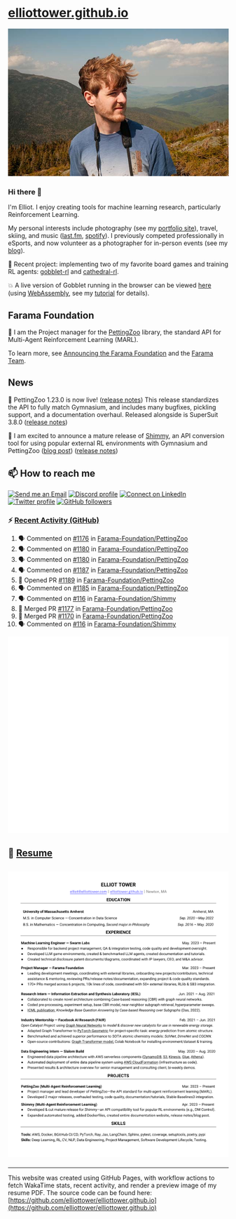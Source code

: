 # [elliottower.github.io](https://github.com/elliottower/elliottower.github.io)

[![A wild Elliot on Mt Washington](https://raw.githubusercontent.com/elliottower/elliottower.github.io/main/src/jpg/DSCF7539-600px.jpg?raw=true)](https://raw.githubusercontent.com/elliottower/elliottower.github.io/main/src/jpg/DSCF7539.jpg?raw=true)

### Hi there 👋

I'm Elliot. I enjoy creating tools for machine learning research, particularly Reinforcement Learning.

My personal interests include photography (see my [portfolio site](https://www.elliottower.com/)), travel, skiing, and music ([last.fm](https://www.last.fm/user/ajsdlfkwer), [spotify](https://open.spotify.com/user/12132818380)). I previously competed professionally in eSports, and now volunteer as a photographer for in-person events (see my [blog](https://www.elliottower.com/stories/?category=events)).

🤖 Recent project: implementing two of my favorite board games and training RL agents: [gobblet-rl](https://github.com/elliottower/gobblet-rl) and [cathedral-rl](https://github.com/elliottower/cathedral-rl). 

💥 A live version of Gobblet running in the browser can be viewed [here](https://elliottower.github.io/gobblet-rl/) (using [WebAssembly](https://webassembly.org/), see my [tutorial](https://github.com/elliottower/gobblet-rl/blob/main/tutorials/WebAssembly/web_assembly.md) for details).

## Farama Foundation

🚀 I am the Project manager for the [PettingZoo](https://github.com/Farama-Foundation/PettingZoo) library, the standard API for Multi-Agent Reinforcement Learning (MARL). 

To learn more, see [Announcing the Farama Foundation](https://farama.org/Announcing-The-Farama-Foundation) and the [Farama Team](https://farama.org/team).

## News

🎉 PettingZoo 1.23.0 is now live! ([release notes](https://github.com/Farama-Foundation/PettingZoo/releases/tag/1.23.0)) This release standardizes the API to fully match Gymnasium, and includes many bugfixes, pickling support, and a documentation overhaul. Released alongside is SuperSuit 3.8.0 ([release notes](https://github.com/Farama-Foundation/SuperSuit/releases/tag/3.8.0)) 

<!-- ![GitHub Release Date](https://img.shields.io/github/release-date/Farama-Foundation/PettingZoo) -->

🎉 I am excited to announce a mature release of [Shimmy](https://github.com/Farama-Foundation/Shimmy), an API conversion tool for using popular external RL environments with Gymnasium and PettingZoo ([blog post](https://farama.org/Announcing-Shimmy)) ([release notes](https://github.com/Farama-Foundation/Shimmy/releases/tag/v1.0.0)) 

## 📫 How to reach me

 [![Send me an Email](https://img.shields.io/badge/email-elliot%40elliottower.com-blue)](mailto:elliot@elliottower.com)
 [![Discord profile](https://img.shields.io/badge/Discord-7289DA?style=flat&logo=discord&logoColor=white)](https://discord.com/users/83091537923145728)
 [![Connect on LinkedIn](https://img.shields.io/badge/--linkedin?label=LinkedIn&logo=LinkedIn&style=social)](https://www.linkedin.com/in/elliot-tower)
 [![Twitter profile](https://img.shields.io/twitter/follow/elliottower?style=social)](https://twitter.com/ElliotTower/)
 [![GitHub followers](https://img.shields.io/github/followers/elliottower?style=social)](https://github.com/elliottower/)

### ⚡ [Recent Activity (GitHub)](https://github.com/elliottower)

<!--START_SECTION:activity-->
1. 🗣 Commented on [#1176](https://github.com/Farama-Foundation/PettingZoo/issues/1176#issuecomment-1994772880) in [Farama-Foundation/PettingZoo](https://github.com/Farama-Foundation/PettingZoo)
2. 🗣 Commented on [#1180](https://github.com/Farama-Foundation/PettingZoo/pull/1180#issuecomment-1994770213) in [Farama-Foundation/PettingZoo](https://github.com/Farama-Foundation/PettingZoo)
3. 🗣 Commented on [#1180](https://github.com/Farama-Foundation/PettingZoo/pull/1180#issuecomment-1994751151) in [Farama-Foundation/PettingZoo](https://github.com/Farama-Foundation/PettingZoo)
4. 🗣 Commented on [#1187](https://github.com/Farama-Foundation/PettingZoo/issues/1187#issuecomment-1994727638) in [Farama-Foundation/PettingZoo](https://github.com/Farama-Foundation/PettingZoo)
5. 💪 Opened PR [#1189](https://github.com/Farama-Foundation/PettingZoo/pull/1189) in [Farama-Foundation/PettingZoo](https://github.com/Farama-Foundation/PettingZoo)
6. 🗣 Commented on [#1185](https://github.com/Farama-Foundation/PettingZoo/issues/1185#issuecomment-1994693436) in [Farama-Foundation/PettingZoo](https://github.com/Farama-Foundation/PettingZoo)
7. 🗣 Commented on [#116](https://github.com/Farama-Foundation/Shimmy/pull/116#issuecomment-1994688619) in [Farama-Foundation/Shimmy](https://github.com/Farama-Foundation/Shimmy)
8. 🎉 Merged PR [#1177](https://github.com/Farama-Foundation/PettingZoo/pull/1177) in [Farama-Foundation/PettingZoo](https://github.com/Farama-Foundation/PettingZoo)
9. 🎉 Merged PR [#1170](https://github.com/Farama-Foundation/PettingZoo/pull/1170) in [Farama-Foundation/PettingZoo](https://github.com/Farama-Foundation/PettingZoo)
10. 🗣 Commented on [#116](https://github.com/Farama-Foundation/Shimmy/pull/116#issuecomment-1944071531) in [Farama-Foundation/Shimmy](https://github.com/Farama-Foundation/Shimmy)
<!--END_SECTION:activity-->


<picture>
  <a href="https://metrics.lecoq.io/insights?user=elliottower">
   <img src="/github-metrics.svg" alt="Metrics">
  </a>
</picture>

## 📄 [Resume](https://elliottower.github.io/src/pdf/resume.pdf)

<!-- PDF-TO-MARKDOWN:START -->
![Page 1](src/png/page1.png "Page 1")
---
<!-- PDF-TO-MARKDOWN:END -->

----

This website was created using GitHub Pages, with workflow actions to fetch WakaTime stats, recent activity, and render a preview image of my resume PDF. The source code can be found here: [https://github.com/elliottower/elliottower.github.io](https://github.com/elliottower/elliottower.github.io)
